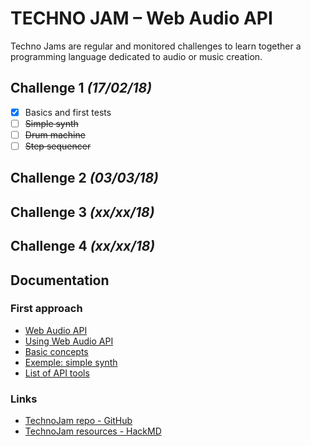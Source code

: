 # TECHNO JAM – Web Audio API
Techno Jams are regular and monitored challenges to learn together a programming language dedicated to audio or music creation.

## Challenge 1 *(17/02/18)*
- [X] Basics and first tests
- [ ] ~~Simple synth~~
- [ ] ~~Drum machine~~
- [ ] ~~Step sequencer~~

## Challenge 2 *(03/03/18)*
## Challenge 3 *(xx/xx/18)*
## Challenge 4 *(xx/xx/18)*

## Documentation
### First approach
- [Web Audio API](http://devdocs.io/dom/web_audio_api)
- [Using Web Audio API](http://devdocs.io/dom/web_audio_api/using_web_audio_api)
- [Basic concepts](http://devdocs.io/dom/web_audio_api/basic_concepts_behind_web_audio_api)
- [Exemple: simple synth](http://devdocs.io/dom/web_audio_api/simple_synth)
- [List of API tools](http://devdocs.io/dom-audio/)
### Links
- [TechnoJam repo - GitHub](https://github.com/simonhill-fr/techno-jam)
- [TechnoJam resources - HackMD](http://bit.ly/2EnLXl4)
